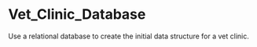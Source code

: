 # Vet_Clinic_Database
Use a relational database to create the initial data structure for a vet clinic.
